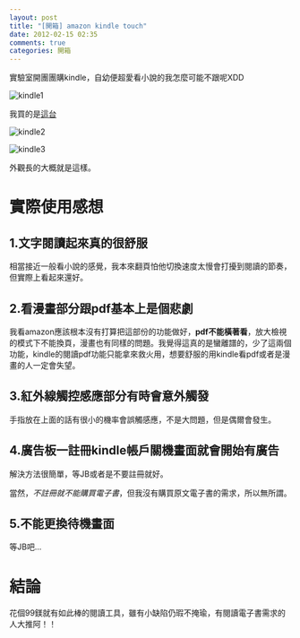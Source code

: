 ```yaml
---
layout: post
title: "[開箱] amazon kindle touch"
date: 2012-02-15 02:35
comments: true
categories: 開箱
---
```


實驗室開團團購kindle，自幼便超愛看小說的我怎麼可能不跟呢XDD

![kindle1][kindle1]

[kindle1]: http://farm8.staticflickr.com/7209/6876826341_49517d8ae2_b.jpg

<!-- more -->

我買的是[這台][]

![kindle2][kindle2]

![kindle3][kindle3]

外觀長的大概就是這樣。

[這台]: http://www.amazon.com/gp/product/B005890G8Y/ref=famstripe_kt/190-2284950-4083835 
[kindle2]: http://farm8.staticflickr.com/7193/6876826945_d2b8db9c4d_b.jpg 
[kindle3]: http://farm8.staticflickr.com/7040/6876826653_72197ddb39_b.jpg

實際使用感想
============

1.文字閱讀起來真的很舒服
---------------------

相當接近一般看小說的感覺，我本來翻頁怕他切換速度太慢會打擾到閱讀的節奏，但實際上看起來還好。

2.看漫畫部分跟pdf基本上是個悲劇
---------------------------

我看amazon應該根本沒有打算把這部份的功能做好，**pdf不能橫著看**，放大檢視的模式下不能換頁，漫畫也有同樣的問題。我覺得這真的是蠻離譜的，少了這兩個功能，kindle的閱讀pdf功能只能拿來救火用，想要舒服的用kindle看pdf或者是漫畫的人一定會失望。

3.紅外線觸控感應部分有時會意外觸發
-----------------------------

手指放在上面的話有很小的機率會誤觸感應，不是大問題，但是偶爾會發生。

4.廣告板一註冊kindle帳戶關機畫面就會開始有廣告
----------------------------------------

解決方法很簡單，等JB或者是不要註冊就好。

當然，*不註冊就不能購買電子書*，但我沒有購買原文電子書的需求，所以無所謂。

5.不能更換待機畫面
----------------

等JB吧...

結論
=====

花個99鎂就有如此棒的閱讀工具，雖有小缺陷仍瑕不掩瑜，有閱讀電子書需求的人大推阿！！


